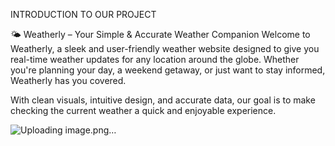 INTRODUCTION TO OUR PROJECT

🌤️ Weatherly – Your Simple & Accurate Weather Companion
Welcome to Weatherly, a sleek and user-friendly weather website designed to give you real-time weather updates for any location around the globe. Whether you're planning your day, a weekend getaway, or just want to stay informed, Weatherly has you covered.

With clean visuals, intuitive design, and accurate data, our goal is to make checking the current weather a quick and enjoyable experience.

![Uploading image.png…]()

